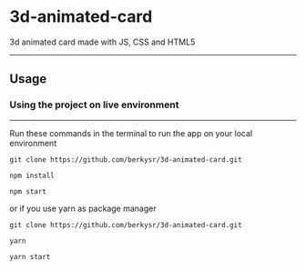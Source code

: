 # 3d-animated-card
3d animated card made with JS, CSS and HTML5

---

## Usage

### Using the project on live environment

---

Run these commands in the terminal to run the app on your local environment

    git clone https://github.com/berkysr/3d-animated-card.git

    npm install

    npm start

or if you use yarn as package manager

    git clone https://github.com/berkysr/3d-animated-card.git

    yarn

    yarn start
